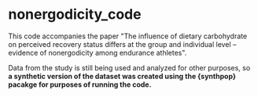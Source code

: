 # nonergodicity_code

This code accompanies the paper "The influence of dietary carbohydrate on perceived recovery status differs at the group and individual level – evidence of nonergodicity among endurance athletes".

Data from the study is still being used and analyzed for other purposes, so **a synthetic version of the dataset was created using the {synthpop} pacakge for purposes of running the code.**
